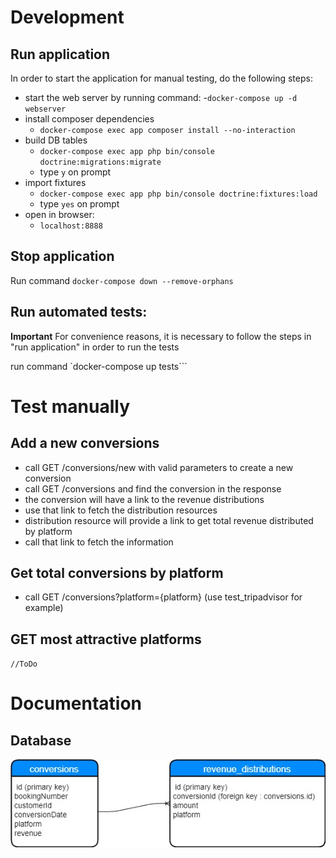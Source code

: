 # Development
## Run application

In order to start the application for manual testing, do the following steps:
 
- start the web server by running command:
    -`docker-compose up -d webserver`
- install composer dependencies
    - `docker-compose exec app composer install --no-interaction`
- build DB tables
    - `docker-compose exec app php bin/console doctrine:migrations:migrate`
    - type `y` on prompt
- import fixtures
    - `docker-compose exec app php bin/console doctrine:fixtures:load`
    - type `yes` on prompt
- open in browser:
    - `localhost:8888`

## Stop application

Run command `docker-compose down --remove-orphans`


## Run automated tests:

**Important**
For convenience reasons, it is necessary to follow the steps in "run application" in order to run the tests

run command `docker-compose up tests```


# Test manually

## Add a new conversions

- call GET /conversions/new with valid parameters to create a new conversion
- call GET /conversions and find the conversion in the response
- the conversion will have a link to the revenue distributions
- use that link to fetch the distribution resources
- distribution resource will provide a link to get total revenue distributed by platform
- call that link to fetch the information

## Get total conversions by platform

- call GET /conversions?platform={platform} (use test_tripadvisor for example)

## GET most attractive platforms
`//ToDo`


# Documentation

## Database
![Database tables](./database.jpg)
